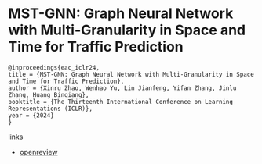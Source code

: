 # MST-GNN: Graph Neural Network with Multi-Granularity in Space and Time for Traffic Prediction

```
@inproceedings{eac_iclr24,
title = {MST-GNN: Graph Neural Network with Multi-Granularity in Space and Time for Traffic Prediction},
author = {Xinru Zhao, Wenhao Yu, Lin Jianfeng, Yifan Zhang, Jinlu Zhang, Huang Binqiang},
booktitle = {The Thirteenth International Conference on Learning Representations (ICLR)},
year = {2024}
}
```

links
- [openreview](https://openreview.net/forum?id=XtND3b9Rv3)
